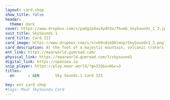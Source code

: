```yaml
---
layout: card.shop
show_title: false
header:
  theme: dark
cover: https://www.dropbox.com/s/padgzp4ai4ydh3o/Thumb_SkySounds_1_3.jpg?raw=1
suit_title: SkySounds.1
card_title: Card III
card_image: https://www.dropbox.com/s/scvk6ndsm9blmnp/SkySounds1_3.png?raw=1
card_description: At the foot of a majestic mountain, volcanic craters are not just gaping holes in the earth, but also portals to the fiery heart of the planet. These craters can vary in size and shape, from small, bowl-shaped depressions to massive calderas that span miles. They are a reminder of the raw power of the Earth's internal forces and the constant changes that shape this world. They also play a crucial role in shaping geology and climate, and can even create new habitats for unique forms of life. The study of volcanic craters can give us insight into the inner workings of the planet and the forces that shape it. 
ent_link: https://maarworld.gumroad.com/
physical_link: https://maarworld.gumroad.com/l/skysound1
digital_link: https://opensea.io
snip_player: https://play.maar.world/?g=333&s=0&c=3
titles:
  en      : &EN       Sky Sounds.1 Card III

key: ent card shop
#tags: Maar SkySounds Card
---
```


